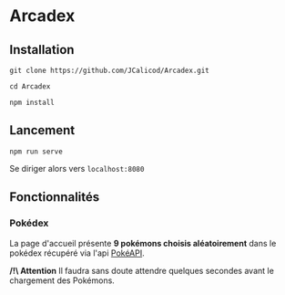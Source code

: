 # Arcadex

## Installation

`git clone https://github.com/JCalicod/Arcadex.git`

`cd Arcadex`

`npm install`

## Lancement

`npm run serve`

Se diriger alors vers `localhost:8080`

## Fonctionnalités

### Pokédex

La page d'accueil présente **9 pokémons choisis aléatoirement** dans le pokédex récupéré via l'api [PokéAPI](https://pokeapi.co/).

**/!\ Attention** Il faudra sans doute attendre quelques secondes avant le chargement des Pokémons.
